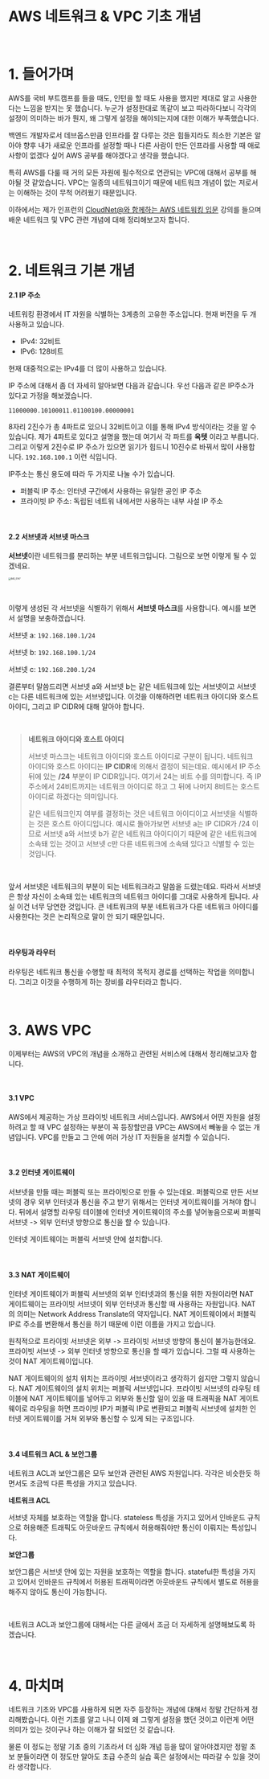 # AWS 네트워크 & VPC 기초 개념

&nbsp;

# 1. 들어가며

AWS를 국비 부트캠프를 들을 때도, 인턴을 할 때도 사용을 했지만 제대로 알고 사용한다는 느낌을 받지는 못 했습니다. 누군가 설정한대로 똑같이 보고 따라하다보니 각각의 설정이 의미하는 바가 뭔지, 왜 그렇게 설정을 해야되는지에 대한 이해가 부족했습니다.

백엔드 개발자로서 데브옵스만큼 인프라를 잘 다루는 것은 힘들지라도 최소한 기본은 알아야 향후 내가 새로운 인프라를 설정할 때나 다른 사람이 만든 인프라를 사용할 때 애로사항이 없겠다 싶어 AWS 공부를 해야겠다고 생각을 했습니다.

특히 AWS를 다룰 때 거의 모든 자원에 필수적으로 연관되는 VPC에 대해서 공부를 해야될 것 같았습니다. VPC는 일종의 네트워크이기 때문에 네트워크 개념이 없는 저로서는 이해하는 것이 무척 어려웠기 때문입니다. 

이하에서는 제가 인프런의 [CloudNet@와 함께하는 AWS 네트워킹 입문](https://www.inflearn.com/course/cloudneta-aws-%EB%84%A4%ED%8A%B8%EC%9B%8C%ED%82%B9-%EC%9E%85%EB%AC%B8/dashboard) 강의를 들으며 배운 네트워크 및 VPC 관련 개념에 대해 정리해보고자 합니다.



&nbsp;

# 2. 네트워크 기본 개념

#### 2.1 IP 주소

네트워킹 환경에서 IT 자원을 식별하는 3계층의 고유한 주소입니다. 현재 버전을 두 개 사용하고 있습니다.

- IPv4: 32비트 
- IPv6: 128비트

현재 대중적으로는 IPv4를 더 많이 사용하고 있습니다.



IP 주소에 대해서 좀 더 자세히 알아보면 다음과 같습니다. 우선 다음과 같은 IP주소가 있다고 가정을 해보겠습니다. 

`11000000.10100011.01100100.00000001`

8자리 2진수가 총 4파트로 있으니 32비트이고 이를 통해 IPv4 방식이라는 것을 알 수 있습니다. 제가 4파트로 있다고 설명을 했는데 여기서 각 파트를 **옥텟** 이라고 부릅니다. 그리고 이렇게 2진수로 IP 주소가 있으면 읽기가 힘드니 10진수로 바꿔서 많이 사용합니다. `192.168.100.1` 이런 식입니다.



IP주소는 통신 용도에 따라 두 가지로 나눌 수가 있습니다.

- 퍼블릭 IP 주소: 인터넷 구간에서 사용하는 유일한 공인 IP 주소
- 프라이빗 IP 주소: 독립된 네트워 내에서만 사용하는 내부 사설 IP 주소



&nbsp;

#### 2.2 서브넷과 서브넷 마스크

**서브넷**이란 네트워크를 분리하는 부분 네트워크입니다. 그림으로 보면 이렇게 될 수 있겠네요.

<img src="https://github.com/hyunzxn/TIL/assets/100478841/711b6fee-6f56-4e5c-9bdc-c162695bf559" alt="IMG_0147" style="zoom:30%;"/>



&nbsp;

이렇게 생성된 각 서브넷을 식별하기 위해서 **서브넷 마스크**를 사용합니다. 예시를 보면서 설명을 보충하겠습니다.

서브넷 a: `192.168.100.1/24`

서브넷 b: `192.168.100.1/24`

서브넷 c: `192.168.200.1/24`

결론부터 말씀드리면 서브넷 a와 서브넷 b는 같은 네트워크에 있는 서브넷이고 서브넷 c는 다른 네트워크에 있는 서브넷입니다. 이것을 이해하려면 네트워크 아이디와 호스트 아이디, 그리고 IP CIDR에 대해 알아야 합니다.

&nbsp;

> **네트워크 아이디와 호스트 아이디**
>
> 서브넷 마스크는 네트워크 아이디와 호스트 아이디로 구분이 됩니다. 네트워크 아이디와 호스트 아이디는 **IP CIDR**에 의해서 결정이 되는데요. 예시에서 IP 주소 뒤에 있는 **/24** 부분이 IP CIDR입니다. 여기서 24는 비트 수를 의미합니다. 즉 IP 주소에서 24비트까지는 네트워크 아이디로 하고 그 뒤에 나머지 8비트는 호스트 아이디로 하겠다는 의미입니다. 
>
> 같은 네트워크인지 여부를 결정하는 것은 네트워크 아이디이고 서브넷을 식별하는 것은 호스트 아이디입니다. 예시로 돌아가보면 서브넷 a는 IP CIDR가 /24 이므로 서브넷 a와 서브넷 b가 같은 네트워크 아이디이기 때문에 같은 네트워크에 소속돼 있는 것이고 서브넷 c만 다른 네트워크에 소속돼 있다고 식별할 수 있는 것입니다.

&nbsp;

앞서 서브넷은 네트워크의 부분이 되는 네트워크라고 말씀을 드렸는데요. 따라서 서브넷은 항상 자신이 소속돼 있는 네트워크의 네트워크 아이디를 그대로 사용하게 됩니다. 사실 이건 너무 당연한 것입니다. 큰 네트워크의 부분 네트워크가 다른 네트워크 아이디를 사용한다는 것은 논리적으로 말이 안 되기 때문입니다.

&nbsp;

#### 라우팅과 라우터

라우팅은 네트워크 통신을 수행할 때 최적의 목적지 경로를 선택하는 작업을 의미합니다. 그리고 이것을 수행하게 하는 장비를 라우터라고 합니다.

&nbsp;

# 3. AWS VPC

이제부터는 AWS의 VPC의 개념을 소개하고 관련된 서비스에 대해서 정리해보고자 합니다.

&nbsp;

#### 3.1 VPC

AWS에서 제공하는 가상 프라이빗 네트워크 서비스입니다. AWS에서 어떤 자원을 설정하려고 할 때 VPC 설정하는 부분이 꼭 등장할만큼 VPC는 AWS에서 빼놓을 수 없는 개념입니다. VPC를 만들고 그 안에 여러 가상 IT 자원들을 설치할 수 있습니다.

&nbsp;

#### 3.2 인터넷 게이트웨이

서브넷을 만들 때는 퍼블릭 또는 프라이빗으로 만들 수 있는데요. 퍼블릭으로 만든 서브넷의 경우 외부 인터넷과 통신을 주고 받기 위해서는 인터넷 게이트웨이를 거쳐야 합니다. 뒤에서 설명할 라우팅 테이블에 인터넷 게이트웨이의 주소를 넣어놓음으로써 퍼블릭 서브넷 -> 외부 인터넷 방향으로 통신을 할 수 있습니다.

인터넷 게이트웨이는 퍼블릭 서브넷 안에 설치합니다.

&nbsp;

#### 3.3 NAT 게이트웨이

인터넷 게이트웨이가  퍼블릭 서브넷의 외부 인터넷과의 통신을 위한 자원이라면 NAT 게이트웨이는 프라이빗 서브넷이 외부 인터넷과 통신할 때 사용하는 자원입니다. NAT의 의미는 Network Address Translate의 약자입니다. NAT 게이트웨이에서 퍼블릭 IP로 주소를 변환해서 통신을 하기 때문에 이런 이름을 가지고 있습니다. 

원칙적으로 프라이빗 서브넷은 외부 -> 프라이빗 서브넷 방향의 통신이 불가능한데요. 프라이빗 서브넷 -> 외부 인터넷 방향으로 통신을 할 때가 있습니다. 그럴 때 사용하는 것이 NAT 게이트웨이입니다. 

NAT 게이트웨이의 설치 위치는 프라이빗 서브넷이라고 생각하기 쉽지만 그렇지 않습니다. NAT 게이트웨이의 설치 위치는 퍼블릭 서브넷입니다. 프라이빗 서브넷의 라우팅 테이블에 	NAT 게이트웨이를 넣어두고 외부와 통신할 일이 있을 때 트래픽을 NAT 게이트웨이로 라우팅을 하면 프라이빗 IP가 퍼블릭 IP로 변환되고 퍼블릭 서브넷에 설치한 인터넷 게이트웨이를 거쳐 외부와 통신할 수 있게 되는 구조입니다.

&nbsp;

#### 3.4 네트워크 ACL & 보안그룹

네트워크 ACL과 보안그룹은 모두 보안과 관련된 AWS 자원입니다. 각각은 비슷한듯 하면서도 조금씩 다른 특성을 가지고 있습니다.

**네트워크 ACL**

서브넷 자체를 보호하는 역할을 합니다. stateless 특성을 가지고 있어서 인바운드 규칙으로 허용해준 트래픽도 아웃바운드 규칙에서 허용해줘야만 통신이 이뤄지는 특성입니다.



**보안그룹**

보안그룹은 서브넷 안에 있는 자원을 보호하는 역할을 합니다. stateful한 특성을 가지고 있어서 인바운드 규칙에서 허용된 트래픽이라면 아웃바운드 규칙에서 별도로 허용을 해주지 않아도 통신이 가능합니다.

&nbsp;

네트워크 ACL과 보안그룹에 대해서는 다른 글에서 조금 더 자세하게 설명해보도록 하겠습니다.

&nbsp;

# 4. 마치며

네트워크 기초와 VPC를 사용하게 되면 자주 등장하는 개념에 대해서 정말 간단하게 정리해봤습니다. 이런 기초를 알고 나니 이제 왜 그렇게 설정을 했던 것이고 이런게 어떤 의미가 있는 것이구나 하는 이해가 잘 되었던 것 같습니다. 

물론 이 정도는 정말 기초 중의 기초라서 더 심화 개념 등을 많이 알아야겠지만 정말 초보 분들이라면 이 정도만 알아도 초급 수준의 실습 혹은 설정에서는 따라갈 수 있을 것이라 생각합니다.





